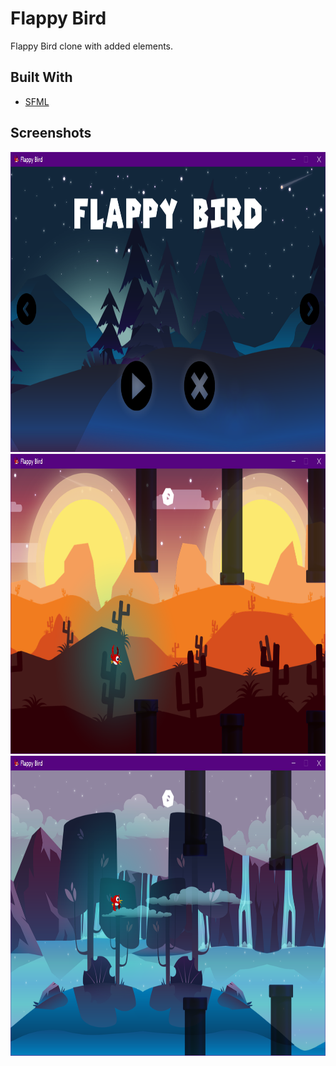 # Flappy Bird

Flappy Bird clone with added elements.

## Built With

- [SFML](https://www.sfml-dev.org/)

## Screenshots

<img height="480px" src="Screenshots/1.png">
<img height="480px" src="Screenshots/2.png">
<img height="480px" src="Screenshots/3.png">



